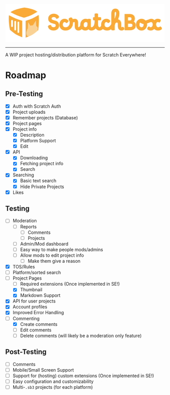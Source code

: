 <p align="center">
    <img alt="ScratchBox" src="public/scratchbox-logo-full.svg">
</p>

---

A WIP project hosting/distribution platform for Scratch Everywhere!

# Roadmap

## Pre-Testing

- [x] Auth with Scratch Auth
- [x] Project uploads
- [x] Remember projects (Database)
- [x] Project pages
- [x] Project info
  - [x] Description
  - [x] Platform Support
  - [x] Edit
- [x] API
  - [x] Downloading
  - [x] Fetching project info
  - [x] Search
- [x] Searching
  - [x] Basic text search
  - [x] Hide Private Projects
- [x] Likes

## Testing

- [ ] Moderation
  - [ ] Reports
    - [ ] Comments
    - [ ] Projects
  - [ ] Admin/Mod dashboard
  - [ ] Easy way to make people mods/admins
  - [ ] Allow mods to edit project info
    - [ ] Make them give a reason
- [x] TOS/Rules
- [ ] Platform/sorted search
- [ ] Project Pages
  - [ ] Required extensions (Once implemented in SE!)
  - [x] Thumbnail
  - [x] Markdown Support
- [x] API for user projects
- [x] Account profiles
- [x] Improved Error Handling
- [ ] Commenting
  - [x] Create comments
  - [ ] Edit comments
  - [ ] Delete comments (will likely be a moderation only feature)

## Post-Testing

- [ ] Comments
- [ ] Mobile/Small Screen Support
- [ ] Support for (hosting) custom extensions (Once implemented in SE!)
- [ ] Easy configuration and customizability
- [ ] Multi-`.sb3` projects (for each platform)
